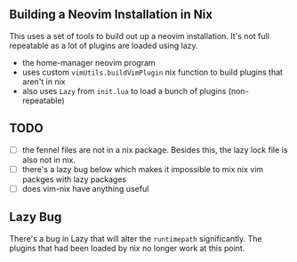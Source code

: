 ## Building a Neovim Installation in Nix

This uses a set of tools to build out up a neovim installation.  It's not full repeatable as a lot of plugins are 
loaded using lazy.

* the home-manager neovim program
* uses custom `vimUtils.buildVimPlugin` nix function to build plugins that aren't in nix
* also uses `Lazy` from `init.lua` to load a bunch of plugins (non-repeatable)

## TODO

- [ ] the fennel files are not in a nix package.  Besides this, the lazy lock file is also not in nix.
- [ ] there's a lazy bug below which makes it impossible to mix nix vim packges with lazy packages
- [ ] does vim-nix have anything useful

## Lazy Bug

There's a bug in Lazy that will alter the `runtimepath` significantly.  The plugins that had been loaded by nix no longer work at this point.

[awesome-vim]: https://github.com/rockerBOO/awesome-neovim?tab=readme-ov-file#search
[vim-section]: https://github.com/NixOS/nixpkgs/blob/master/doc/languages-frameworks/vim.section.md
[nix-vim-utils]: https://github.com/NixOS/nixpkgs/blob/master/pkgs/applications/editors/vim/plugins/vim-utils.nix#L408

